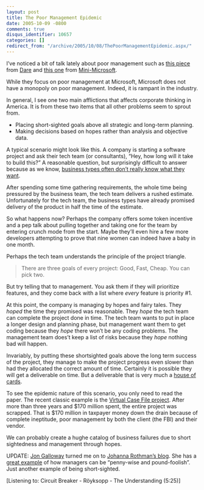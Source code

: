 ```yaml
---
layout: post
title: The Poor Management Epidemic
date: 2005-10-09 -0800
comments: true
disqus_identifier: 10657
categories: []
redirect_from: "/archive/2005/10/08/ThePoorManagementEpidemic.aspx/"
---
```


I’ve noticed a bit of talk lately about poor management such as [this
piece](http://www.25hoursaday.com/weblog/PermaLink.aspx?guid=3dddf724-6a1a-4991-9486-b76564d19280)
from [Dare](http://www.25hoursaday.com/weblog/) and [this
one](http://minimsft.blogspot.com/2005/10/middle-managers-bureaucracy-and-no.html)
from [Mini-Microsoft](http://minimsft.blogspot.com/).

While they focus on poor management at Microsoft, Microsoft does not
have a monopoly on poor management. Indeed, it is rampant in the
industry.

In general, I see one two main afflictions that affects corporate
thinking in America. It is from these two items that all other problems
seem to sprout from.

-   Placing short-sighted goals above all strategic and long-term
    planning.
-   Making decisions based on hopes rather than analysis and objective
    data.

A typical scenario might look like this. A company is starting a
software project and ask their tech team (or consultants), “Hey, how
long will it take to build this?” A reasonable question, but
surprisingly difficult to answer because as we know, [business types
often don’t really know what they
want](http://haacked.com/archive/2004/08/04/878.aspx).

After spending some time gathering requirements, the whole time being
pressured by the business team, the tech team delivers a rushed
estimate. Unfortunately for the tech team, the business types have
already promised delivery of the product in half the time of the
estimate.

So what happens now? Perhaps the company offers some token incentive and
a pep talk about pulling together and taking one for the team by
entering crunch mode from the start. Maybe they’ll even hire a few more
developers attempting to prove that nine women can indeed have a baby in
one month.

Perhaps the tech team understands the principle of the project triangle.

> There are three goals of every project: Good, Fast, Cheap. You can
> pick two.

But try telling that to management. You ask them if they will prioritize
features, and they come back with a list where *every* feature is
priority \#1.

At this point, the company is managing by hopes and fairy tales. They
*hoped* the time they promised was reasonable. They *hope* the tech team
can complete the project done in time. The tech team wants to put in
place a longer design and planning phase, but management want them to
get coding because they *hope* there won’t be any coding problems. The
management team does’t keep a list of risks because they *hope* nothing
bad will happen.

Invariably, by putting these shortsighted goals above the long term
success of the project, they manage to make the project progress even
slower than had they allocated the correct amount of time. Certainly it
is possible they will get a deliverable on time. But a deliverable that
is very much a [house of
cards](http://haacked.com/archive/2005/09/24/10336.aspx).

To see the epidemic nature of this scenario, you only need to read the
paper. The recent classic example is the [Virtual Case File
project](http://www.spectrum.ieee.org/sep05/1682). After more than three
years and \$170 million spent, the entire project was scrapped. That is
\$170 million in taxpayer money down the drain because of complete
ineptitude, poor management by both the client (the FBI) and their
vendor.

We can probably create a hughe catalog of business failures due to short
sightedness and management through hopes.

UPDATE: [Jon Galloway](http://weblogs.asp.net/jgalloway/) turned me on
to [Johanna Rothman’s blog](http://www.jrothman.com/weblog/). She has a
[great
example](http://www.jrothman.com/weblog/2005/09/tracking-licenses-as-way-of-tracking.html)
of how managers can be “penny-wise and pound-foolish”. Just another
example of being short-sighted.

[Listening to: Circuit Breaker - Röyksopp - The Understanding (5:25)]

